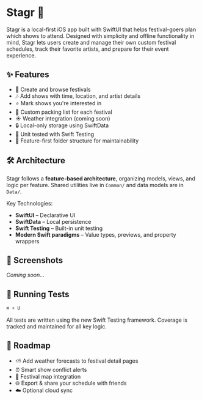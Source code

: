 # Stagr 🎤

Stagr is a local-first iOS app built with SwiftUI that helps festival-goers plan which shows to attend. Designed with simplicity and offline functionality in mind, Stagr lets users create and manage their own custom festival schedules, track their favorite artists, and prepare for their event experience.

## ✨ Features

- 📅 Create and browse festivals
- 🎶 Add shows with time, location, and artist details
- ⭐ Mark shows you're interested in
- 🧳 Custom packing list for each festival
- ☀️ Weather integration (coming soon)
- 🔒 Local-only storage using SwiftData
- 🧪 Unit tested with Swift Testing
- 🧱 Feature-first folder structure for maintainability

## 🛠 Architecture

Stagr follows a **feature-based architecture**, organizing models, views, and logic per feature. Shared utilities live in `Common/` and data models are in `Data/`.

Key Technologies:
- **SwiftUI** – Declarative UI
- **SwiftData** – Local persistence
- **Swift Testing** – Built-in unit testing
- **Modern Swift paradigms** – Value types, previews, and property wrappers

## 📸 Screenshots

*Coming soon…*

## 🧪 Running Tests

```sh
⌘ + U
````

All tests are written using the new Swift Testing framework. Coverage is tracked and maintained for all key logic.

## 🚧 Roadmap

* ⛅️ Add weather forecasts to festival detail pages
* ⏰ Smart show conflict alerts
* 🧭 Festival map integration
* 🌐 Export & share your schedule with friends
* ☁️ Optional cloud sync